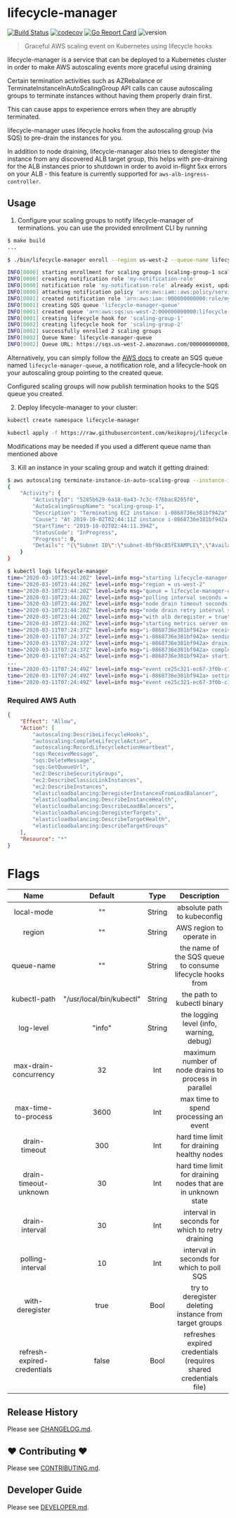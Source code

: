 # lifecycle-manager

[![Build Status](https://github.com/keikoproj/lifecycle-manager/actions/workflows/unit-test.yaml/badge.svg)](https://github.com/keikoproj/lifecycle-manager/actions/workflows/unit-test.yaml)
[![codecov](https://codecov.io/gh/keikoproj/lifecycle-manager/branch/master/graph/badge.svg)](https://codecov.io/gh/keikoproj/lifecycle-manager)
[![Go Report Card](https://goreportcard.com/badge/github.com/keikoproj/lifecycle-manager)](https://goreportcard.com/report/github.com/keikoproj/lifecycle-manager)
![version](https://img.shields.io/badge/version-0.6.3-green.svg?cacheSeconds=2592000)
> Graceful AWS scaling event on Kubernetes using lifecycle hooks

lifecycle-manager is a service that can be deployed to a Kubernetes cluster in order to make AWS autoscaling events more graceful using draining

Certain termination activities such as AZRebalance or TerminateInstanceInAutoScalingGroup API calls can cause autoscaling groups to terminate instances without having them properly drain first.

This can cause apps to experience errors when they are abruptly terminated.

lifecycle-manager uses lifecycle hooks from the autoscaling group (via SQS) to pre-drain the instances for you.

In addition to node draining, lifecycle-manager also tries to deregister the instance from any discovered ALB target group, this helps with pre-draining for the ALB instances prior to shutdown in order to avoid in-flight 5xx errors on your ALB - this feature is currently supported for `aws-alb-ingress-controller`.

## Usage

1. Configure your scaling groups to notify lifecycle-manager of terminations. you can use the provided enrollment CLI by running

```bash
$ make build
...

$ ./bin/lifecycle-manager enroll --region us-west-2 --queue-name lifecycle-manager-queue --notification-role-name my-notification-role --target-scaling-groups scaling-group-1,scaling-group-2 --overwrite

INFO[0000] starting enrollment for scaling groups [scaling-group-1 scaling-group-2]
INFO[0000] creating notification role 'my-notification-role'
INFO[0000] notification role 'my-notification-role' already exist, updating...
INFO[0000] attaching notification policy 'arn:aws:iam::aws:policy/service-role/AutoScalingNotificationAccessRole'
INFO[0001] created notification role 'arn:aws:iam::000000000000:role/my-notification-role'
INFO[0001] creating SQS queue 'lifecycle-manager-queue'
INFO[0001] created queue 'arn:aws:sqs:us-west-2:000000000000:lifecycle-manager-queue'
INFO[0001] creating lifecycle hook for 'scaling-group-1'
INFO[0002] creating lifecycle hook for 'scaling-group-2'
INFO[0002] successfully enrolled 2 scaling groups
INFO[0002] Queue Name: lifecycle-manager-queue
INFO[0002] Queue URL: https://sqs.us-west-2.amazonaws.com/000000000000/lifecycle-manager-queue
```

Alternatively, you can simply follow the [AWS docs](https://docs.aws.amazon.com/autoscaling/ec2/userguide/lifecycle-hooks.html#sqs-notifications) to create an SQS queue named `lifecycle-manager-queue`, a notification role, and a lifecycle-hook on your autoscaling group pointing to the created queue.

Configured scaling groups will now publish termination hooks to the SQS queue you created.

2. Deploy lifecycle-manager to your cluster:

```bash
kubectl create namespace lifecycle-manager

kubectl apply -f https://raw.githubusercontent.com/keikoproj/lifecycle-manager/master/examples/lifecycle-manager.yaml
```

Modifications may be needed if you used a different queue name than mentioned above

3. Kill an instance in your scaling group and watch it getting drained:

```bash
$ aws autoscaling terminate-instance-in-auto-scaling-group --instance-id i-0868736e381bf942a --region us-west-2 --no-should-decrement-desired-capacity
{
    "Activity": {
        "ActivityId": "5285b629-6a18-0a43-7c3c-f76bac8205f0",
        "AutoScalingGroupName": "scaling-group-1",
        "Description": "Terminating EC2 instance: i-0868736e381bf942a",
        "Cause": "At 2019-10-02T02:44:11Z instance i-0868736e381bf942a was taken out of service in response to a user request.",
        "StartTime": "2019-10-02T02:44:11.394Z",
        "StatusCode": "InProgress",
        "Progress": 0,
        "Details": "{\"Subnet ID\":\"subnet-0bf9bc85fEXAMPLE\",\"Availability Zone\":\"us-west-2c\"}"
    }
}

$ kubectl logs lifecycle-manager
time="2020-03-10T23:44:20Z" level=info msg="starting lifecycle-manager service v0.3.4"
time="2020-03-10T23:44:20Z" level=info msg="region = us-west-2"
time="2020-03-10T23:44:20Z" level=info msg="queue = lifecycle-manager-queue"
time="2020-03-10T23:44:20Z" level=info msg="polling interval seconds = 10"
time="2020-03-10T23:44:20Z" level=info msg="node drain timeout seconds = 300"
time="2020-03-10T23:44:20Z" level=info msg="node drain retry interval seconds = 30"
time="2020-03-10T23:44:20Z" level=info msg="with alb deregister = true"
time="2020-03-10T23:44:20Z" level=info msg="starting metrics server on /metrics:8080"
time="2020-03-11T07:24:37Z" level=info msg="i-0868736e381bf942a> received termination event"
time="2020-03-11T07:24:37Z" level=info msg="i-0868736e381bf942a> sending heartbeat (1/24)"
time="2020-03-11T07:24:37Z" level=info msg="i-0868736e381bf942a> draining node/ip-10-105-232-73.us-west-2.compute.internal"
time="2020-03-11T07:24:37Z" level=info msg="i-0868736e381bf942a> completed drain for node/ip-10-105-232-73.us-west-2.compute.internal"
time="2020-03-11T07:24:45Z" level=info msg="i-0868736e381bf942a> starting load balancer drain worker"
...
time="2020-03-11T07:24:49Z" level=info msg="event ce25c321-ec67-3f0b-c156-a7c1f75caf1a completed processing"
time="2020-03-11T07:24:49Z" level=info msg="i-0868736e381bf942a> setting lifecycle event as completed with result: CONTINUE"
time="2020-03-11T07:24:49Z" level=info msg="event ce25c321-ec67-3f0b-c156-a7c1f75caf1a for instance i-0868736e381bf942a completed after 12.054675203s"
```

### Required AWS Auth

```json
{
    "Effect": "Allow",
    "Action": [
        "autoscaling:DescribeLifecycleHooks",
        "autoscaling:CompleteLifecycleAction",
        "autoscaling:RecordLifecycleActionHeartbeat",
        "sqs:ReceiveMessage",
        "sqs:DeleteMessage",
        "sqs:GetQueueUrl",
        "ec2:DescribeSecurityGroups",
        "ec2:DescribeClassicLinkInstances",
        "ec2:DescribeInstances",
        "elasticloadbalancing:DeregisterInstancesFromLoadBalancer",
        "elasticloadbalancing:DescribeInstanceHealth",
        "elasticloadbalancing:DescribeLoadBalancers",
        "elasticloadbalancing:DeregisterTargets",
        "elasticloadbalancing:DescribeTargetHealth",
        "elasticloadbalancing:DescribeTargetGroups"
    ],
    "Resource": "*"
}
```

# Flags
| Name | Default | Type | Description |
|:------:|:---------:|:------:|:-------------:|
| local-mode | "" | String | absolute path to kubeconfig |
| region | "" | String | AWS region to operate in |
| queue-name | "" | String | the name of the SQS queue to consume lifecycle hooks from |
| kubectl-path | "/usr/local/bin/kubectl" | String | the path to kubectl binary |
| log-level | "info" | String | the logging level (info, warning, debug) |
| max-drain-concurrency | 32 | Int | maximum number of node drains to process in parallel |
| max-time-to-process | 3600 | Int | max time to spend processing an event |
| drain-timeout | 300 | Int | hard time limit for draining healthy nodes |
| drain-timeout-unknown | 30 | Int | hard time limit for draining nodes that are in unknown state |
| drain-interval | 30 | Int | interval in seconds for which to retry draining |
| polling-interval | 10 | Int | interval in seconds for which to poll SQS |
| with-deregister | true | Bool | try to deregister deleting instance from target groups |
| refresh-expired-credentials | false | Bool | refreshes expired credentials (requires shared credentials file) |


## Release History

Please see [CHANGELOG.md](.github/CHANGELOG.md).

## ❤ Contributing ❤

Please see [CONTRIBUTING.md](.github/CONTRIBUTING.md).

## Developer Guide

Please see [DEVELOPER.md](.github/DEVELOPER.md).
